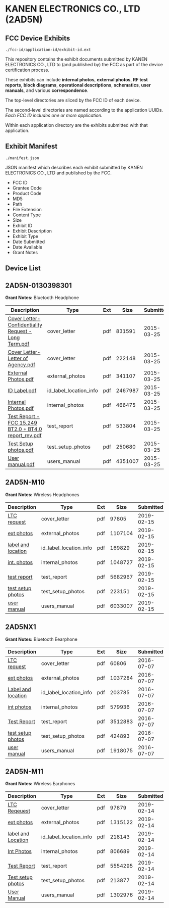# KANEN ELECTRONICS CO., LTD (2AD5N)
## FCC Device Exhibits

```
./fcc-id/application-id/exhibit-id.ext
```

This repository contains the exhibit documents submitted by KANEN ELECTRONICS CO., LTD to (and published by) the FCC as part of the device certification process.

These exhibits can include **internal photos**, **external photos**, **RF test reports**, **block diagrams**, **operational descriptions**, **schematics**, **user manuals**, and various **correspondence**.

The top-level directories are sliced by the FCC ID of each device.

The second-level directories are named according to the application UUIDs. *Each FCC ID includes one or more application.*

Within each application directory are the exhibits submitted with that application. 

## Exhibit Manifest

```
./manifest.json
```

JSON manifest which describes each exhibit submitted by KANEN ELECTRONICS CO., LTD and published by the FCC.

- FCC ID
- Grantee Code
- Product Code
- MD5
- Path
- File Extension
- Content Type
- Size
- Exhibit ID
- Exhibit Description
- Exhibit Type
- Date Submitted
- Date Available
- Grant Notes

## Device List
## 2AD5N-0130398301
**Grant Notes:** Bluetooth Headphone

| Description | Type | Ext | Size | Submitted | Available |
| ----------- | ---- | --- | ---- | --------- | --------- |
| [Cover Letter-Confidentiality Request - Long Term.pdf](2AD5N-0130398301/9ac7825545fc7279019a62908032377b/2565738.pdf) | cover_letter | pdf | 831591 | 2015-03-25 | 2015-03-25 |
| [Cover Letter-Letter of Agency.pdf](2AD5N-0130398301/9ac7825545fc7279019a62908032377b/2565739.pdf) | cover_letter | pdf | 222148 | 2015-03-25 | 2015-03-25 |
| [External Photos.pdf](2AD5N-0130398301/9ac7825545fc7279019a62908032377b/2565730.pdf) | external_photos | pdf | 341107 | 2015-03-25 | 2015-03-25 |
| [ID Label.pdf](2AD5N-0130398301/9ac7825545fc7279019a62908032377b/2565731.pdf) | id_label_location_info | pdf | 2467987 | 2015-03-25 | 2015-03-25 |
| [Internal Photos.pdf](2AD5N-0130398301/9ac7825545fc7279019a62908032377b/2565732.pdf) | internal_photos | pdf | 466475 | 2015-03-25 | 2015-03-25 |
| [Test Report - FCC 15.249 BT2.0 + BT4.0 report_rev.pdf](2AD5N-0130398301/9ac7825545fc7279019a62908032377b/2565735.pdf) | test_report | pdf | 533804 | 2015-03-25 | 2015-03-25 |
| [Test Setup photos.pdf](2AD5N-0130398301/9ac7825545fc7279019a62908032377b/2565736.pdf) | test_setup_photos | pdf | 250680 | 2015-03-25 | 2015-03-25 |
| [User manual.pdf](2AD5N-0130398301/9ac7825545fc7279019a62908032377b/2565737.pdf) | users_manual | pdf | 4351007 | 2015-03-25 | 2015-03-25 |
## 2AD5N-M10
**Grant Notes:** Wireless Headphones

| Description | Type | Ext | Size | Submitted | Available |
| ----------- | ---- | --- | ---- | --------- | --------- |
| [LTC request](2AD5N-M10/42cf7903389e65402880956e2affe786/4169211.pdf) | cover_letter | pdf | 97805 | 2019-02-15 | 2019-02-15 |
| [ext photos](2AD5N-M10/42cf7903389e65402880956e2affe786/4169212.pdf) | external_photos | pdf | 1107104 | 2019-02-15 | 2019-02-15 |
| [label and location](2AD5N-M10/42cf7903389e65402880956e2affe786/4169213.pdf) | id_label_location_info | pdf | 169829 | 2019-02-15 | 2019-02-15 |
| [int. photos](2AD5N-M10/42cf7903389e65402880956e2affe786/4169214.pdf) | internal_photos | pdf | 1048727 | 2019-02-15 | 2019-02-15 |
| [test report](2AD5N-M10/42cf7903389e65402880956e2affe786/4169216.pdf) | test_report | pdf | 5682967 | 2019-02-15 | 2019-02-15 |
| [test setup photos](2AD5N-M10/42cf7903389e65402880956e2affe786/4169215.pdf) | test_setup_photos | pdf | 223151 | 2019-02-15 | 2019-02-15 |
| [user manual](2AD5N-M10/42cf7903389e65402880956e2affe786/4169217.pdf) | users_manual | pdf | 6033007 | 2019-02-15 | 2019-02-15 |
## 2AD5NX1
**Grant Notes:** Bluetooth Eearphone

| Description | Type | Ext | Size | Submitted | Available |
| ----------- | ---- | --- | ---- | --------- | --------- |
| [LTC request](2AD5NX1/b0dd012a1168f7111c5a8bf46136048a/3054037.pdf) | cover_letter | pdf | 60806 | 2016-07-07 | 2016-07-07 |
| [ext photos](2AD5NX1/b0dd012a1168f7111c5a8bf46136048a/3054038.pdf) | external_photos | pdf | 1037284 | 2016-07-07 | 2016-07-07 |
| [Label and location](2AD5NX1/b0dd012a1168f7111c5a8bf46136048a/3054039.pdf) | id_label_location_info | pdf | 203785 | 2016-07-07 | 2016-07-07 |
| [int photos](2AD5NX1/b0dd012a1168f7111c5a8bf46136048a/3054040.pdf) | internal_photos | pdf | 579936 | 2016-07-07 | 2016-07-07 |
| [Test Report](2AD5NX1/b0dd012a1168f7111c5a8bf46136048a/3054043.pdf) | test_report | pdf | 3512883 | 2016-07-07 | 2016-07-07 |
| [test setup photos](2AD5NX1/b0dd012a1168f7111c5a8bf46136048a/3054041.pdf) | test_setup_photos | pdf | 424893 | 2016-07-07 | 2016-07-07 |
| [user manual](2AD5NX1/b0dd012a1168f7111c5a8bf46136048a/3054042.pdf) | users_manual | pdf | 1918075 | 2016-07-07 | 2016-07-07 |
## 2AD5N-M11
**Grant Notes:** Wireless Earphones

| Description | Type | Ext | Size | Submitted | Available |
| ----------- | ---- | --- | ---- | --------- | --------- |
| [LTC Reqeuest](2AD5N-M11/cba3f4ded052d8f8832d3cffec62fb75/4167158.pdf) | cover_letter | pdf | 97879 | 2019-02-14 | 2019-02-14 |
| [ext photos](2AD5N-M11/cba3f4ded052d8f8832d3cffec62fb75/4167159.pdf) | external_photos | pdf | 1315122 | 2019-02-14 | 2019-02-14 |
| [label and Location](2AD5N-M11/cba3f4ded052d8f8832d3cffec62fb75/4167160.pdf) | id_label_location_info | pdf | 218143 | 2019-02-14 | 2019-02-14 |
| [Int Photos](2AD5N-M11/cba3f4ded052d8f8832d3cffec62fb75/4167161.pdf) | internal_photos | pdf | 806689 | 2019-02-14 | 2019-02-14 |
| [Test Report](2AD5N-M11/cba3f4ded052d8f8832d3cffec62fb75/4167163.pdf) | test_report | pdf | 5554295 | 2019-02-14 | 2019-02-14 |
| [Test setup photos](2AD5N-M11/cba3f4ded052d8f8832d3cffec62fb75/4167162.pdf) | test_setup_photos | pdf | 213877 | 2019-02-14 | 2019-02-14 |
| [User Manual](2AD5N-M11/cba3f4ded052d8f8832d3cffec62fb75/4167164.pdf) | users_manual | pdf | 1302976 | 2019-02-14 | 2019-02-14 |
